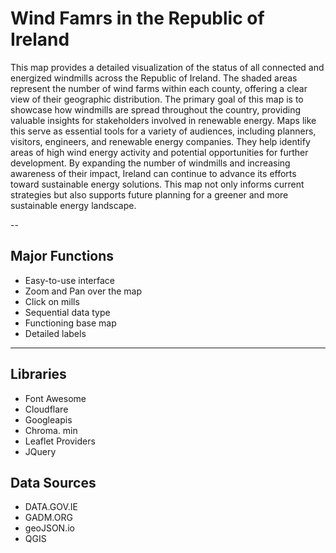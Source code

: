 # Wind Famrs in the Republic of Ireland 
This map provides a detailed visualization of the status of all connected and energized windmills across the Republic of Ireland. The shaded areas represent the number of wind farms within each county, offering a clear view of their geographic distribution. The primary goal of this map is to showcase how windmills are spread throughout the country, providing valuable insights for stakeholders involved in renewable energy.
Maps like this serve as essential tools for a variety of audiences, including planners, visitors, engineers, and renewable energy companies. They help identify areas of high wind energy activity and potential opportunities for further development. By expanding the number of windmills and increasing awareness of their impact, Ireland can continue to advance its efforts toward sustainable energy solutions. This map not only informs current strategies but also supports future planning for a greener and more sustainable energy landscape.

--

## Major Functions
- Easy-to-use interface 
- Zoom and Pan over the map 
- Click on mills 
- Sequential data type
- Functioning base map
- Detailed labels

---

## Libraries
- Font Awesome
- Cloudflare
- Googleapis
- Chroma. min
- Leaflet Providers
- JQuery

## Data Sources
- DATA.GOV.IE 
- GADM.ORG
- geoJSON.io
- QGIS

